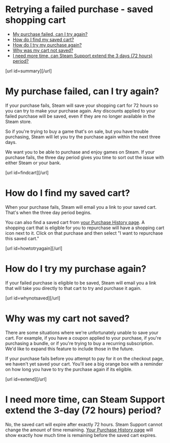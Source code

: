 # Retrying a failed purchase - saved shopping cart


* [My purchase failed, can I try again? ](#summary)
* [How do I find my saved cart? ](#findcart)
* [How do I try my purchase again? ](#howtotryagain)
* [Why was my cart not saved? ](#whynotsaved)
* [I need more time, can Steam Support extend the 3 days (72 hours) period? ](#extend)

  
  
[url id=summary][/url]  
  
# **My purchase failed, can I try again?**
If your purchase fails, Steam will save your shopping cart for 72 hours so you can try to make your purchase again. Any discounts applied to your failed purchase will be saved, even if they are no longer available in the Steam store.  
  
So if you're trying to buy a game that's on sale, but you have trouble purchasing, Steam will let you try the purchase again within the next three days.  
  
We want you to be able to purchase and enjoy games on Steam. If your purchase fails, the three day period gives you time to sort out the issue with either Steam or your bank.  
  
[url id=findcart][/url]  
  
# **How do I find my saved cart?**
When your purchase fails, Steam will email you a link to your saved cart. That's when the three day period begins.  
  
You can also find a saved cart from [your Purchase History page](https://store.steampowered.com/account/history/). A shopping cart that is eligible for you to repurchase will have a shopping cart icon next to it. Click on that purchase and then select "I want to repurchase this saved cart."  
  
[url id=howtotryagain][/url]  
  
# **How do I try my purchase again?**
If your failed purchase is eligible to be saved, Steam will email you a link that will take you directly to that cart to try and purchase it again.  
  
[url id=whynotsaved][/url]  
  
# **Why was my cart not saved?**
There are some situations where we're unfortunately unable to save your cart. For example, if you have a coupon applied to your purchase, if you're purchasing a bundle, or if you're trying to buy a recurring subscription. We'd like to expand this feature to include those in the future.  
  
If your purchase fails before you attempt to pay for it on the checkout page, we haven't yet saved your cart. You'll see a big orange box with a reminder on how long you have to try the purchase again if its eligible.  
  
[url id=extend][/url]  
  
# **I need more time, can Steam Support extend the 3-day (72 hours) period?** 
No, the saved cart will expire after exactly 72 hours. Steam Support cannot change the amount of time remaining. [Your Purchase History page](https://store.steampowered.com/account/history/) will show exactly how much time is remaining before the saved cart expires.  
  
